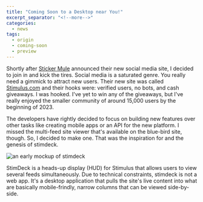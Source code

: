 ```yaml
---
title: "Coming Soon to a Desktop near You!"
excerpt_separator: "<!--more-->"
categories:
  - news
tags:
  - origin
  - coming-soon
  - preview
---
```


Shortly after [Sticker Mule](https://stickermule.com/) announced their new social media site, I decided to join in and kick the tires. Social media is a saturated genre. You really need a gimmick to attract new users. Their new site was called [Stimulus.com](https://stimulus.com/) and their hooks were: verified users, no bots, and cash giveaways. I was hooked. I've yet to win any of the giveaways, but I've really enjoyed the smaller community of around 15,000 users by the beginning of 2023.

<!--more-->
 
The developers have rightly decided to focus on building new features over other tasks like creating mobile apps or an API for the new platform. I missed the multi-feed site viewer that's available on the blue-bird site, though. So, I decided to make one. That was the inspiration for and the genesis of stimdeck.

![an early mockup of stimdeck]({{site.baseurl}}/assets/images/posts/stimdeck-mockup.png)

StimDeck is a heads-up display (HUD) for Stimulus that allows users to view several feeds simultaneously. Due to technical constraints, stimdeck is not a web app. It's a desktop application that pulls the site's live content into what are basically mobile-frindly, narrow columns that can be viewed side-by-side.
